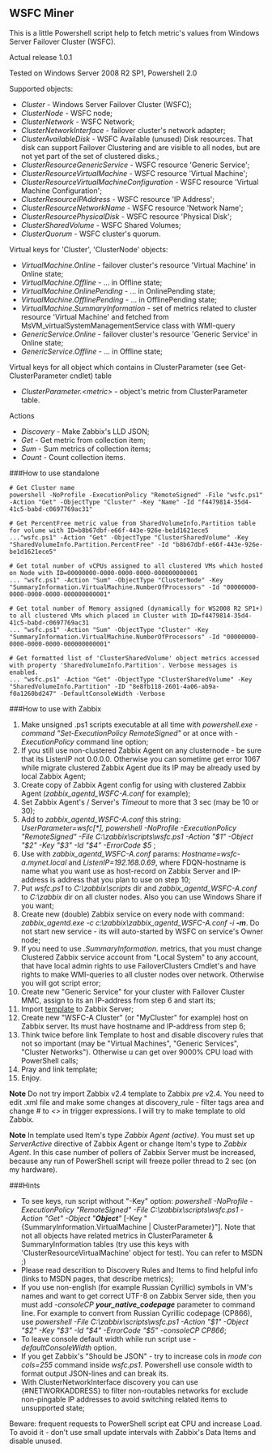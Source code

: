 ## WSFC Miner 
This is a little Powershell script help to fetch metric's values from Windows Server Failover Cluster (WSFC).

Actual release 1.0.1

Tested on Windows Server 2008 R2 SP1, Powershell 2.0


Supported objects:

- _Cluster_ - Windows Server Failover Cluster (WSFC);
- _ClusterNode_ - WSFC node;
- _ClusterNetwork_ - WSFC Network;
- _ClusterNetworkInterface_ - failover cluster's network adapter;
- _ClusterAvailableDisk_ - WSFC Available (unused) Disk resources. That disk can support Failover Clustering and are visible to all nodes, but are not yet part of the set of clustered disks.;
- _ClusterResourceGenericService_ - WSFC resource 'Generic Service';
- _ClusterResourceVirtualMachine_ - WSFC resource 'Virtual Machine';
- _ClusterResourceVirtualMachineConfiguration_ - WSFC resource 'Virtual Machine Configuration';
- _ClusterResourceIPAddress_ - WSFC resource 'IP Address';
- _ClusterResourceNetworkName_ - WSFC resource 'Network Name';
- _ClusterResourcePhysicalDisk_ - WSFC resource 'Physical Disk';
- _ClusterSharedVolume_ - WSFC Shared Volumes;
- _ClusterQuorum_ - WSFC cluster's quorum.

Virtual keys for 'Cluster', 'ClusterNode' objects:
- _VirtualMachine.Online_ - failover cluster's resource 'Virtual Machine' in Online state;
- _VirtualMachine.Offline_ - ... in Offline state;
- _VirtualMachine.OnlinePending_ - ... in OnlinePending state;
- _VirtualMachine.OfflinePending_ - ... in OfflinePending state;
- _VirtualMachine.SummaryInformation_ - set of metrics related to cluster resource 'Virtual Machine' and fetched from MsVM_virtualSystemManagementService class with WMI-query
- _GenericService.Online_  - failover cluster's resource 'Generic Service' in Online state;
- _GenericService.Offline_ - ... in Offline state;

Virtual keys for all object which contains in ClusterParameter (see Get-ClusterParameter cndlet) table
- _ClusterParameter.\<metric\>_ - object's metric from ClusterParameter table.


Actions
- _Discovery_ - Make Zabbix's LLD JSON;
- _Get_       - Get metric from collection item;
- _Sum_       - Sum metrics of collection items;
- _Count_     - Count collection items.


###How to use standalone

    # Get Cluster name
    powershell -NoProfile -ExecutionPolicy "RemoteSigned" -File "wsfc.ps1" -Action "Get" -ObjectType "Cluster" -Key "Name" -Id "f4479814-35d4-41c5-babd-c0697769ac31"

    # Get PercentFree metric value from SharedVolumeInfo.Partition table for volume with ID=b8b67dbf-e66f-443e-926e-be1d1621ece5
    ..."wsfc.ps1" -Action "Get" -ObjectType "ClusterSharedVolume" -Key "SharedVolumeInfo.Partition.PercentFree" -Id "b8b67dbf-e66f-443e-926e-be1d1621ece5"

    # Get total number of vCPUs assigned to all clustered VMs which hosted on Node with ID=00000000-0000-0000-0000-000000000001
    ... "wsfc.ps1" -Action "Sum" -ObjectType "ClusterNode" -Key "SummaryInformation.VirtualMachine.NumberOfProcessors" -Id "00000000-0000-0000-0000-000000000001"

    # Get total number of Memory assigned (dynamically for WS2008 R2 SP1+) to all clustered VMs which placed in Cluster with ID=f4479814-35d4-41c5-babd-c0697769ac31
    ... "wsfc.ps1" -Action "Sum" -ObjectType "Cluster" -Key "SummaryInformation.VirtualMachine.NumberOfProcessors" -Id "00000000-0000-0000-0000-000000000001"

    # Get formatted list of 'ClusterSharedVolume' object metrics accessed with property 'SharedVolumeInfo.Partition'. Verbose messages is enabled. 
    ... "wsfc.ps1" -Action "Get" -ObjectType "ClusterSharedVolume" -Key "SharedVolumeInfo.Partition" -ID "8e8fb118-2601-4a06-ab9a-f0a1260bd247" -DefaultConsoleWidth -Verbose



###How to use with Zabbix
1. Make unsigned .ps1 scripts executable at all time with _powershell.exe -command "Set-ExecutionPolicy RemoteSigned"_ or at once with _-ExecutionPolicy_ command line option;
2. If you still use non-clustered Zabbix Agent on any clusternode - be sure that its ListenIP not 0.0.0.0. Otherwise you can sometime get error 1067 while migrate clustered Zabbix Agent due its IP may be already used by local Zabbix Agent;
3. Create copy of Zabbix Agent config for using with clustered Zabbix Agent (_zabbix\_agentd\_WSFC-A.conf_ for example); 
4. Set Zabbix Agent's / Server's _Timeout_ to more that 3 sec (may be 10 or 30);
5. Add to _zabbix\_agentd\_WSFC-A.conf_ this string: _UserParameter=wsfc[*], powershell -NoProfile -ExecutionPolicy "RemoteSigned" -File C:\zabbix\scripts\wsfc.ps1 -Action "$1" -Object "$2" -Key "$3" -Id "$4" -ErrorCode $5_ ;
6. Use with _zabbix\_agentd\_WSFC-A.conf_ params: _Hostname=wsfc-a.mynet.local_ and _ListenIP=192.168.0.69_, where FDQN-hostname is name what you want use as host-record on Zabbix Server and IP-address is address that you plan to use on step 10;
7. Put _wsfc.ps1_ to _C:\zabbix\scripts_ dir and _zabbix\_agentd\_WSFC-A.conf_ to _C:\zabbix_ dir on all cluster nodes. Also you can use Windows Share if you want; 
8. Create new (double) Zabbix service on every node with command: _zabbix_agentd.exe -c c:\zabbix\zabbix\_agentd\_WSFC-A.conf -i **-m**_. Do not start new service - its will auto-started by WSFC on service's Owner node;
9. If you need to use _*.SummaryInformation.*_ metrics, that you must change Clustered Zabbix service account from "Local System" to any account, that have local admin rights to use FailoverClusters Cmdlet's and have rights to make WMI-queries to all cluster nodes over network. Otherwise you will got script error;
10. Create new "Generic Service" for your cluster with Failover Cluster MMC, assign to its an IP-address from step 6 and start its;
11. Import [template](https://github.com/zbx-sadman/WSFC/tree/master/Zabbix_Templates) to Zabbix Server;
12. Create new "WSFC-A Cluster" (or "MyCluster" for example) host on Zabbix server. Its must have hostname and IP-address from step 6;
13. Think twice before link Template to host and disable discovery rules that not so important (may be "Virtual Machines", "Generic Services", "Cluster Networks"). Otherwise u can get over 9000% CPU load with PowerShell calls;
14. Pray and link template;
15. Enjoy.

**Note**
Do not try import Zabbix v2.4 template to Zabbix _pre_ v2.4. You need to edit .xml file and make some changes at discovery_rule - filter tags area and change _#_ to _<>_ in trigger expressions. I will try to make template to old Zabbix.

**Note**
In template used Item's type _Zabbix Agent (active)_. You must set up _ServerActive_ directive of Zabbix Agent or change Item's type to _Zabbix Agent_. In this case number of pollers of Zabbix Server must be increased, because any run of PowerShell script will freeze poller thread to 2 sec (on my hardware).

###Hints
- To see keys, run script without "-Key" option: _powershell -NoProfile -ExecutionPolicy "RemoteSigned" -File C:\zabbix\scripts\wsfc.ps1 -Action "Get" -Object "**Object**"_ \[-Key "{SummaryInformation.VirtualMachine | ClusterParameter}"\]. Note that not all objects have related metrics in ClusterParameter & SummaryInformation tables (try use this keys with 'ClusterResourceVirtualMachine' object for test). You can refer to MSDN ;)
- Please read descrition to Discovery Rules and Items to find helpful info (links to MSDN pages, that describe metrics);
- If you use non-english (for example Russian Cyrillic) symbols in VM's names and want to get correct UTF-8 on Zabbix Server side, then you must add _-consoleCP **your_native_codepage**_ parameter to command line. For example to convert from Russian Cyrillic codepage (CP866), use _powershell -File C:\zabbix\scripts\wsfc.ps1 -Action "$1" -Object "$2" -Key "$3" -Id "$4" -ErrorCode "$5" -consoleCP CP866_;
- To leave console default width while run script use _-defaultConsoleWidth_ option.
- If you get Zabbix's "Should be JSON" - try to increase cols in _mode con cols=255_ command inside _wsfc.ps1_. Powershell use console width to format output JSON-lines and can break its. 
- With ClusterNetworkInterface discovery you can use {#NETWORKADDRESS} to filter non-routables networks for exclude non-pingable IP addresses to avoid switching related items to unsupported state;

Beware: frequent requests to PowerShell script eat CPU and increase Load. To avoid it - don't use small update intervals with Zabbix's Data Items and disable unused.
